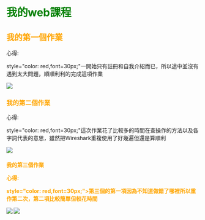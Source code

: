 <style>
  h1 {
         color: green;
         font:  60px;
     }
</style>
<style>
  h2 {
         font:  50px;
     }
</style>
<style>
  h3 {
         font:  50px;
     }
</style>
<style>
  h4 {
         font:  50px;
     }
</style>
<h1>我的web課程</h1>

<h2 style="color: orange;">我的第一個作業</h2>
         <p style="color: yellow,font=40px;">心得:</p>
         <p>style="color: red,font=30px;"一開始只有註冊和自我介紹而已，所以途中並沒有遇到太大問題，順順利利的完成這項作業</p>
         <img src="https://scontent.xx.fbcdn.net/v/t1.15752-0/p280x280/121823230_267690574525869_8268864735869786320_n.png?                                                     _nc_cat=104&_nc_sid=ae9488&_nc_ohc=2KM2ISyUEuEAX9yH7lH&_nc_ad=z-m&_nc_cid=0&_nc_ht=scontent.xx&oh=2d7a2984699d8c473052276e38114895&oe=5FB1A2A5">
        
<h3 style="color: orange;">我的第二個作業</h3>
        <p style="color: yellow,font=40px;">心得:</p>
        <p>style="color: red,font=30px;"這次作業花了比較多的時間在查操作的方法以及各字詞代表的意思，雖然把Wireshark重複使用了好幾遍但還是算順利</p>
        <img src="https://scontent.xx.fbcdn.net/v/t1.15752-0/p280x280/120316559_3219833378142187_6357547118045321120_n.png?_nc_cat=104&_nc_sid=ae9488&_nc_ohc=s4N5MaqRZeEAX9BCTo_&_nc_ad=z-m&_nc_cid=0&_nc_ht=scontent.xx&oh=6d6d092040eab6b92c9888831b3e3a68&oe=5FB195E9">
        
<h4 style="color: orange;">我的第三個作業
        <p style="color: yellow,font=40px;">心得:</p>
        <p>style="color: red,font=30px;">第三個的第一項因為不知道做錯了哪裡所以重作第二次，第二項比較簡單但較花時間</p>
        <img src="https://scontent.xx.fbcdn.net/v/t1.15752-0/p280x280/121011795_1997790367024364_5278580373879706945_n.png?_nc_cat=103&_nc_sid=ae9488&_nc_ohc=UtjZ4qTIGwUAX-n1dAW&_nc_ad=z-m&_nc_cid=0&_nc_ht=scontent.xx&oh=80bdd2953fbe11518df8c46cae7e88ca&oe=5FB2D77E">
        <img src="https://scontent.xx.fbcdn.net/v/t1.15752-0/p280x280/121616394_2842736459279114_1869354341385486119_n.png?_nc_cat=106&_nc_sid=ae9488&_nc_ohc=WeXAw3ccXU8AX9UnHlg&_nc_ad=z-m&_nc_cid=0&_nc_ht=scontent.xx&oh=9a79058d577864f8b3279ec7ad54ea7c&oe=5FB0D2DB"></h4>
   
